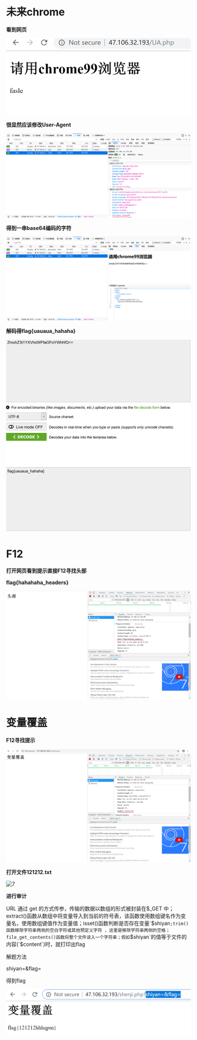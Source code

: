 # 未来chrome

**看到网页**

![Aaron Swartz](https://github.com/0devil/tupian/raw/957947e0fda95584ca3d55110d85a842b3c449ab/chrome99.png)

**很显然应该修改User-Agent**

  ![Aaron Swartz](https://github.com/0devil/tupian/raw/master/chrome992.png)





**得到一串base64编码的字符**

![3](https://github.com/0devil/tupian/raw/master/chrome993.png)

**解码得flag{uauaua_hahaha}**

![2](https://github.com/0devil/tupian/raw/master/chrome994.png)

# F12

**打开网页看到提示直接F12寻找头部**

**flag{hahahaha_headers}**

![3](https://github.com/0devil/tupian/raw/master/f121.png)

# 变量覆盖

**F12寻找提示**

![5](https://github.com/0devil/tupian/raw/master/bian1.png)

**打开文件121212.txt**

![7](C:\Users\pro4\AppData\Roaming\Typora\typora-user-images\1540464136457.png)

**进行审计**

URL 通过 get 的方式传参，传输的数据以数组的形式被封装在$_GET 中；extract()函数从数组中将变量导入到当前的符号表，该函数使用数组键名作为变量名，使用数组键值作为变量值；isset()函数判断是否存在变量`$shiyan`;trim()函数移除字符串两侧的空白字符或其他预定义字符 ，这里是移除字符串两侧的空格；file_get_contents()函数将整个文件读入一个字符串；假如`$shiyan`的值等于文件的内容(`$content`)时，就打印出flag

解题方法

shiyan=&flag=

得到flag

![0](https://github.com/0devil/tupian/raw/master/bian30.png)

